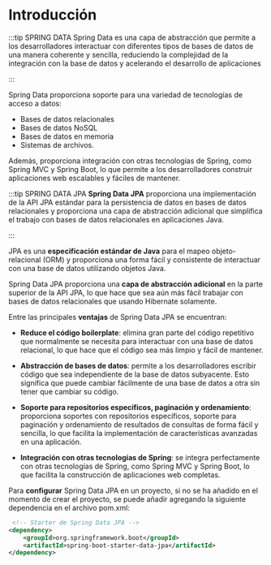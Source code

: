 # Introducción
:::tip SPRING DATA
Spring Data es una capa de abstracción que permite a los desarrolladores interactuar con diferentes tipos de bases de datos de una manera coherente y sencilla, reduciendo la complejidad de la integración con la base de datos y acelerando el desarrollo de aplicaciones

:::

Spring Data proporciona soporte para una variedad de tecnologías de acceso a datos:

* Bases de datos relacionales
* Bases de datos NoSQL
* Bases de datos en memoria
* Sistemas de archivos.

Además, proporciona integración con otras tecnologías de Spring, como Spring MVC y Spring Boot, lo que permite a los desarrolladores construir aplicaciones web escalables y fáciles de mantener.

:::tip SPRING DATA JPA
**Spring Data JPA** proporciona una implementación de la API JPA estándar para la persistencia de datos en bases de datos relacionales y proporciona una capa de abstracción adicional que simplifica el trabajo con bases de datos relacionales en aplicaciones Java.

:::

JPA es una **especificación estándar de Java** para el mapeo objeto-relacional (ORM) y proporciona una forma fácil y consistente de interactuar con una base de datos utilizando objetos Java.

Spring Data JPA proporciona una **capa de abstracción adicional** en la parte superior de la API JPA, lo que hace que sea aún más fácil trabajar con bases de datos relacionales que usando Hibernate solamente.

Entre las principales **ventajas** de Spring Data JPA se encuentran:

* **Reduce el código boilerplate**: elimina gran parte del código repetitivo que normalmente se necesita para interactuar con una base de datos relacional, lo que hace que el código sea más limpio y fácil de mantener.
  
* **Abstracción de bases de datos**: permite a los desarrolladores escribir código que sea independiente de la base de datos subyacente. Esto significa que puede cambiar fácilmente de una base de datos a otra sin tener que cambiar su código.
  
* **Soporte para repositorios específicos, paginación y ordenamiento**: proporciona soportes con repositorios específicos, soporte para paginación y ordenamiento de resultados de consultas de forma fácil y sencilla, lo que facilita la implementación de características avanzadas en una aplicación.
  
* **Integración con otras tecnologías de Spring**: se integra perfectamente con otras tecnologías de Spring, como Spring MVC y Spring Boot, lo que facilita la construcción de aplicaciones web completas.

Para **configurar** Spring Data JPA en un proyecto, si no se ha añadido en el momento de crear el proyecto, se puede añadir agregando la siguiente dependencia en el archivo pom.xml:

```xml
 <!-- Starter de Spring Data JPA -->
<dependency>
    <groupId>org.springframework.boot</groupId>
    <artifactId>spring-boot-starter-data-jpa</artifactId>
</dependency>
```
